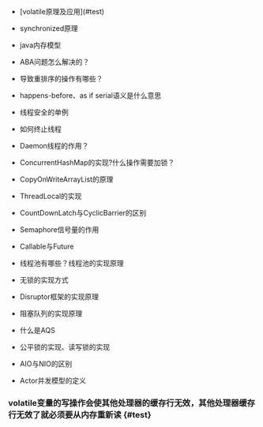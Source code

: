 * \[volatile原理及应用\]\(\#test\)
* synchronized原理

* java内存模型

* ABA问题怎么解决的？
* 导致重排序的操作有哪些？
* happens-before、as if serial语义是什么意思
* 线程安全的单例
* 如何终止线程
* Daemon线程的作用？
* ConcurrentHashMap的实现?什么操作需要加锁？
* CopyOnWriteArrayList的原理
* ThreadLocal的实现
* CountDownLatch与CyclicBarrier的区别
* Semaphore信号量的作用
* Callable与Future
* 线程池有哪些？线程池的实现原理
* 无锁的实现方式
* Disruptor框架的实现原理
* 阻塞队列的实现原理
* 什么是AQS
* 公平锁的实现、读写锁的实现
* AIO与NIO的区别
* Actor并发模型的定义

### volatile变量的写操作会使其他处理器的缓存行无效，其他处理器缓存行无效了就必须要从内存重新读 {#test}



